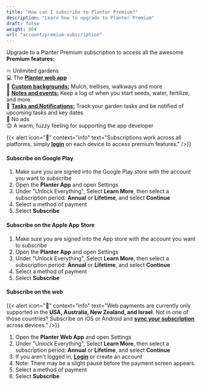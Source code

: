 ```yaml
---
title: "How can I subscribe to Planter Premium?"
description: "Learn how to upgrade to Planter Premium"
draft: false
weight: 804
url: "account/premium-subscription"
---
```


Upgrade to a Planter Premium subscription to access all the awesome **Premium features:**

♾️ Unlimited gardens<br />
💻 The [**Planter web app**](https://planter.garden/gardens)<br />
🎨 [**Custom backgrounds:**](../../garden/customize) Mulch, trellises, walkways and more<br />
📝 [**Notes and events:**](../../notes-events/how-to) Keep a log of when you start seeds, water, fertilize, and more<br />
📆 [**Tasks and Notifications:**](../../tasks-notifications/how-to) Track your garden tasks and be notified of upcoming tasks and key dates<br />
🚫 No ads<br />
😊 A warm, fuzzy feeling for supporting the app developer<br />

{{< alert icon="🍓" context="info" text="Subscriptions work across all platforms, simply [**login**](../login) on each device to access premium features." />}}

#### Subscribe on Google Play
1. Make sure you are signed into the Google Play store with the account you want to subscribe
2. Open the **Planter App** and open Settings
3. Under "Unlock Everything", Select **Learn More**, then select a subscription period: **Annual** or **Lifetime**, and select **Continue**
4. Select a method of payment
5. Select **Subscribe**

#### Subscribe on the Apple App Store
1. Make sure you are signed into the App store with the account you want to subscribe
2. Open the **Planter App** and open Settings
3. Under "Unlock Everything", Select **Learn More**, then select a subscription period: **Annual** or **Lifetime**, and select **Continue**
4. Select a method of payment
5. Select **Subscribe**

#### Subscribe on the web

{{< alert icon="🥝" context="info" text="Web payments are currently only supported in the **USA, Australia, New Zealand, and Israel**. Not in one of those countries? Subscribe on iOS or Android and [**sync your subscription**](../multiple-devices) across devices." />}}

1. Open the **Planter Web App** and open Settings
2. Under "Unlock Everything", Select **Learn More**, then select a subscription period: **Annual** or **Lifetime**, and select **Continue**
3. If you aren't logged in, [**Login**](../login) or create an account
4. Note: There may be a slight pause before the payment screen appears.
5. Select a method of payment
6. Select **Subscribe**
